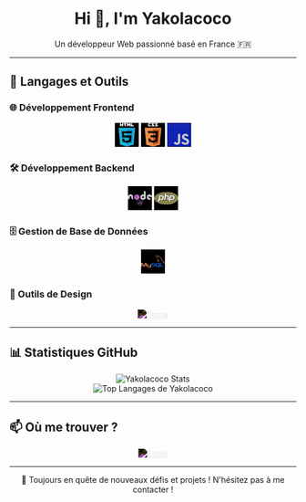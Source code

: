 <h1 align="center">Hi 👋, I'm Yakolacoco</h1>
<p align="center">Un développeur Web passionné basé en France 🇫🇷</p>

---

<h2>🚀 Langages et Outils</h2>

### 🌐 Développement Frontend
<p align="center">
  <a href="https://developer.mozilla.org/en/docs/Web/HTML" target="_blank"><img src="https://raw.githubusercontent.com/devicons/devicon/master/icons/html5/html5-original-wordmark.svg" alt="html5" width="42" height="42" style="filter: invert(1);" /></a>
  <a href="https://developer.mozilla.org/en/docs/Web/CSS" target="_blank"><img src="https://raw.githubusercontent.com/devicons/devicon/master/icons/css3/css3-original-wordmark.svg" alt="css3" width="42" height="42" style="filter: invert(1);" /></a>
   <a href="https://developer.mozilla.org/en/docs/Web/JavaScript" target="_blank"><img src="https://raw.githubusercontent.com/devicons/devicon/master/icons/javascript/javascript-original.svg" alt="javascript" width="42" height="42" style="filter: invert(1);" /></a>
</p>

### 🛠 Développement Backend
<p align="center">
  <a href="https://nodejs.org/" target="_blank"><img src="https://raw.githubusercontent.com/devicons/devicon/master/icons/nodejs/nodejs-original-wordmark.svg" alt="nodejs" width="42" height="42" style="filter: invert(1);" /></a>
  <a href="https://www.php.net/" target="_blank"><img src="https://raw.githubusercontent.com/devicons/devicon/master/icons/php/php-original.svg" alt="php" width="42" height="42" style="filter: invert(1);" /></a>
</p>

### 🗄️ Gestion de Base de Données
<p align="center">
  <a href="https://www.mysql.com/" target="_blank"><img src="https://raw.githubusercontent.com/devicons/devicon/master/icons/mysql/mysql-original-wordmark.svg" alt="mysql" width="42" height="42" style="filter: invert(1);" /></a>
</p>

### 🎨 Outils de Design
<p align="center">
  <a href="https://www.figma.com/" target="_blank"><img src="https://www.vectorlogo.zone/logos/figma/figma-icon.svg" alt="figma" width="42" height="42" style="filter: invert(1);" /></a>


---

<h2>📊 Statistiques GitHub</h2>
<p align="center">
  <img src="https://github-readme-stats.vercel.app/api?username=Yakolacoco&show_icons=true&locale=en" alt="Yakolacoco Stats" />
  <br />
  <img src="https://github-readme-stats.vercel.app/api/top-langs?username=Yakolacoco&show_icons=true&locale=en&layout=compact" alt="Top Langages de Yakolacoco" />
</p>

---

<h2>📫 Où me trouver ?</h2>
<p align="center">
  <a href="mailto:Yakolacoco@gmail.com" target="_blank"><img src="https://www.vectorlogo.zone/logos/gmail/gmail-icon.svg" alt="Email" width="42" height="42" style="filter: invert(1);" /></a>
</p>

---

<p align="center">
  🚀 Toujours en quête de nouveaux défis et projets ! N'hésitez pas à me contacter !
</p>
